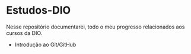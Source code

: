 # Estudos-DIO
Nesse repositório documentarei, todo o meu progresso relacionados aos cursos da DIO.

 - Introdução ao Git/GitHub
